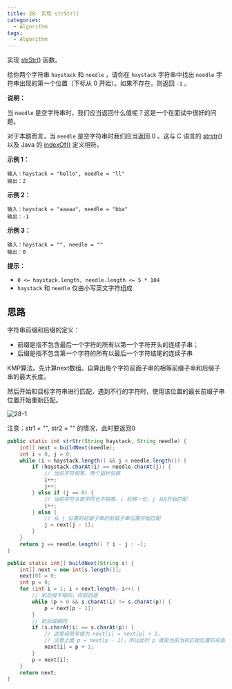 ```yaml
---
title: 28. 实现 strStr()
categories:
  - Algorithm
tags:
  - Algorithm
---
```


实现 [strStr()](https://baike.baidu.com/item/strstr/811469) 函数。

给你两个字符串 `haystack` 和 `needle` ，请你在 `haystack` 字符串中找出 `needle` 字符串出现的第一个位置（下标从 0 开始）。如果不存在，则返回 `-1` 。

**说明：**

当 `needle` 是空字符串时，我们应当返回什么值呢？这是一个在面试中很好的问题。

对于本题而言，当 `needle` 是空字符串时我们应当返回 0 。这与 C 语言的 [strstr()](https://baike.baidu.com/item/strstr/811469) 以及 Java 的 [indexOf()](https://docs.oracle.com/javase/7/docs/api/java/lang/String.html#indexOf(java.lang.String)) 定义相符。

**示例 1：**

```
输入：haystack = "hello", needle = "ll"
输出：2
```

**示例 2：**

```
输入：haystack = "aaaaa", needle = "bba"
输出：-1
```

**示例 3：**

```
输入：haystack = "", needle = ""
输出：0
```

**提示：**

- `0 <= haystack.length, needle.length <= 5 * 104`
- `haystack` 和 `needle` 仅由小写英文字符组成

## 思路

字符串前缀和后缀的定义：

- 前缀是指不包含最后一个字符的所有以第一个字符开头的连续子串；
- 后缀是指不包含第一个字符的所有以最后一个字符结尾的连续子串

KMP算法。先计算next数组。自算出每个字符前面子串的相等前缀子串和后缀子串的最大长度。

然后开始和目标字符串进行匹配，遇到不行的字符时，使用该位置的最长前缀子串位置开始重新匹配。

![28-1](https://raw.githubusercontent.com/Traserve/traserve.github.io/master/_posts/algorithm/images/28-1.gif)

注意：str1 = "", str2 = "" 的情况，此时要返回0

```java
public static int strStr(String haystack, String needle) {
    int[] next = buildNext(needle);
    int i = 0, j = 0;
    while (i < haystack.length() && j < needle.length()) {
        if (haystack.charAt(i) == needle.charAt(j)) {
            // 当前字符相等，两个指针后移
            i++;
            j++;
        } else if (j == 0) {
            // 当前字符与首字符也不相等，i 后移一位，j 从0开始匹配
            i++;
        } else {
            // 从 j 位置的前缀子串的前缀子串位置开始匹配
            j = next[j - 1];
        }
    }
    return j == needle.length() ? i - j : -1;
}

public static int[] buildNext(String s) {
    int[] next = new int[s.length()];
    next[0] = 0;
    int p = 0;
    for (int i = 1; i < next.length; i++) {
        // 前后缀不相同，向前回退
        while (p > 0 && s.charAt(i) != s.charAt(p)) {
            p = next[p - 1];
        }
        // 前后缀相同
        if (s.charAt(i) == s.charAt(p)) {
            // 这里容易写错为 next[i] = next[p] + 1，
            // 注意上面 p = next[p - 1]，所以此时 p 就是当前当前匹配位置的前缀长度
            next[i] = p + 1;
        }
        p = next[i];
    }
    return next;
}
```

